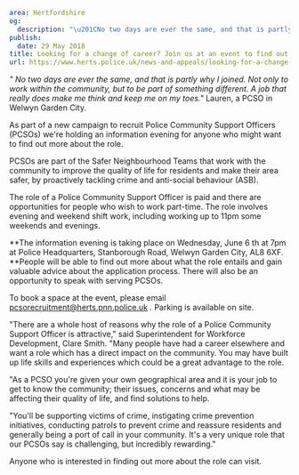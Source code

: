 ```yaml
area: Hertfordshire
og:
  description: "\u201CNo two days are ever the same, and that is partly why I joined. Not only to work within the community, but to be part of something different. A job that really does make me think and keep me on my toes.\u201D Lauren, a PCSO in Welwyn Garden City."
publish:
  date: 29 May 2018
title: Looking for a change of career? Join us at an event to find out more about the role of Police Community Support Officer
url: https://www.herts.police.uk/news-and-appeals/looking-for-a-change-of-career-0279ALL
```

_" No two days are ever the same, and that is partly why I joined. Not only to work within the community, but to be part of something different. A job that really does make me think and keep me on my toes."_ Lauren, a PCSO in Welwyn Garden City.

As part of a new campaign to recruit Police Community Support Officers (PCSOs) we're holding an information evening for anyone who might want to find out more about the role.

PCSOs are part of the Safer Neighbourhood Teams that work with the community to improve the quality of life for residents and make their area safer, by proactively tackling crime and anti-social behaviour (ASB).

The role of a Police Community Support Officer is paid and there are opportunities for people who wish to work part-time. The role involves evening and weekend shift work, including working up to 11pm some weekends and evenings.

**The information evening is taking place on Wednesday, June 6 th at 7pm at Police Headquarters, Stanborough Road, Welwyn Garden City, AL8 6XF. **People will be able to find out more about what the role entails and gain valuable advice about the application process. There will also be an opportunity to speak with serving PCSOs.

To book a space at the event, please email pcsorecruitment@herts.pnn.police.uk _._ Parking is available on site.

"There are a whole host of reasons why the role of a Police Community Support Officer is attractive," said Superintendent for Workforce Development, Clare Smith. "Many people have had a career elsewhere and want a role which has a direct impact on the community. You may have built up life skills and experiences which could be a great advantage to the role.

"As a PCSO you're given your own geographical area and it is your job to get to know the community; their issues, concerns and what may be affecting their quality of life, and find solutions to help.

"You'll be supporting victims of crime, instigating crime prevention initiatives, conducting patrols to prevent crime and reassure residents and generally being a port of call in your community. It's a very unique role that our PCSOs say is challenging, but incredibly rewarding."

Anyone who is interested in finding out more about the role can visit.
